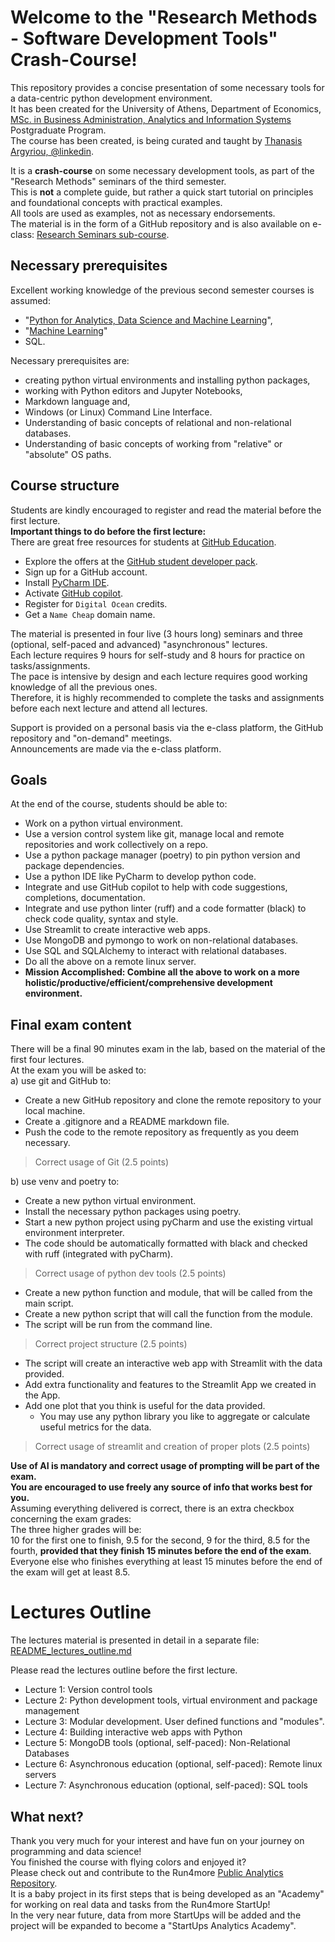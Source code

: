 # Welcome to the "Research Methods - Software Development Tools" Crash-Course!

This repository provides a concise presentation of some necessary tools for a data-centric python development environment.  
It has been created for the University of Athens, Department of Economics, [MSc. in Business Administration, Analytics and Information Systems](https://bis-analytics.econ.uoa.gr/) Postgraduate Program.  
The course has been created, is being curated and taught by [Thanasis Argyriou, @linkedin](https://www.linkedin.com/in/thanasis-argyriou-06155a94/).  

It is a **crash-course** on some necessary development tools, as part of the "Research Methods" seminars of the third semester.    
This is **not** a complete guide, but rather a quick start tutorial on principles and foundational concepts with practical examples.  
All tools are used as examples, not as necessary endorsements.    
The material is in the form of a GitHub repository and is also available on e-class: [Research Seminars sub-course](https://eclass.uoa.gr/courses/ECON875/).  

## Necessary prerequisites
Excellent working knowledge of the previous second semester courses is assumed:   
* "[Python for Analytics, Data Science and Machine Learning](https://eclass.uoa.gr/courses/ECON537/)",
* "[Machine Learning](https://eclass.uoa.gr/courses/ECON608/)"
* SQL.

Necessary prerequisites are:
* creating python virtual environments and installing python packages, 
* working with Python editors and Jupyter Notebooks, 
* Markdown language and,
* Windows (or Linux) Command Line Interface.  
* Understanding of basic concepts of relational and non-relational databases.
* Understanding of basic concepts of working from "relative" or "absolute" OS paths.

## Course structure
Students are kindly encouraged to register and read the material before the first lecture.  
**Important things to do before the first lecture:**   
There are great free resources for students at [GitHub Education](https://education.GitHub.com/).  
* Explore the offers at the [GitHub student developer pack](https://education.GitHub.com/pack).    
* Sign up for a GitHub account.  
* Install [PyCharm IDE](https://www.jetbrains.com/pycharm/).  
* Activate [GitHub copilot](https://github.com/features/copilot/).  
* Register for `Digital Ocean` credits.
* Get a `Name Cheap` domain name.   

The material is presented in four live (3 hours long) seminars and three (optional, self-paced and advanced) "asynchronous" lectures.     
Each lecture requires 9 hours for self-study and 8 hours for practice on tasks/assignments.   
The pace is intensive by design and each lecture requires good working knowledge of all the previous ones.    
Therefore, it is highly recommended to complete the tasks and assignments before each next lecture and attend all lectures.  

Support is provided on a personal basis via the e-class platform, the GitHub repository and "on-demand" meetings.    
Announcements are made via the e-class platform.

## Goals  
At the end of the course, students should be able to:
* Work on a python virtual environment.
* Use a version control system like git, manage local and remote repositories and work collectively on a repo.
* Use a python package manager (poetry) to pin python version and package dependencies.
* Use a python IDE like PyCharm to develop python code.
* Integrate and use GitHub copilot to help with code suggestions, completions, documentation.
* Integrate and use python linter (ruff) and a code formatter (black) to check code quality, syntax and style.
* Use Streamlit to create interactive web apps.
* Use MongoDB and pymongo to work on non-relational databases.
* Use SQL and SQLAlchemy to interact with relational databases.
* Do all the above on a remote linux server.
* **Mission Accomplished: Combine all the above to work on a more holistic/productive/efficient/comprehensive development environment.**

## Final exam content
There will be a final 90 minutes exam in the lab, based on the material of the first four lectures.  
At the exam you will be asked to:  
a) use git and GitHub to:
* Create a new GitHub repository and clone the remote repository to your local machine. 
* Create a .gitignore and a README markdown file.
* Push the code to the remote repository as frequently as you deem necessary.  
> Correct usage of Git (2.5 points)  

b) use venv and poetry to:
* Create a new python virtual environment.  
* Install the necessary python packages using poetry.
* Start a new python project using pyCharm and use the existing virtual environment interpreter.
* The code should be automatically formatted with black and checked with ruff (integrated with pyCharm).  
> Correct usage of python dev tools (2.5 points)  

* Create a new python function and module, that will be called from the main script.
* Create a new python script that will call the function from the module.
* The script will be run from the command line.  
> Correct project structure (2.5 points)  

* The script will create an interactive web app with Streamlit with the data provided.  
* Add extra functionality and features to the Streamlit App we created in the App.
* Add one plot that you think is useful for the data provided.   
  * You may use any python library you like to aggregate or calculate useful metrics for the data.
> Correct usage of streamlit and creation of proper plots (2.5 points)  

**Use of AI is mandatory and correct usage of prompting will be part of the exam.**   
**You are encouraged to use freely any source of info that works best for you.**   
Assuming everything delivered is correct, there is an extra checkbox concerning the exam grades:   
The three higher grades will be:   
10 for the first one to finish, 9.5 for the second, 9 for the third, 8.5 for the fourth, **provided that they finish 15 minutes before the end of the exam**.     
Everyone else who finishes everything at least 15 minutes before the end of the exam will get at least 8.5.

# Lectures Outline
The lectures material is presented in detail in a separate file: [README_lectures_outline.md](https://github.com/argythana/dev_boilerplate_course/blob/main/README_lectures_outline.md)   

Please read the lectures outline before the first lecture.
* Lecture 1: Version control tools
* Lecture 2: Python development tools, virtual environment and package management
* Lecture 3: Modular development. User defined functions and "modules".
* Lecture 4: Building interactive web apps with Python
* Lecture 5: MongoDB tools (optional, self-paced): Non-Relational Databases
* Lecture 6: Asynchronous education (optional, self-paced): Remote linux servers
* Lecture 7: Asynchronous education (optional, self-paced): SQL tools

## What next?
Thank you very much for your interest and have fun on your journey on programming and data science!    
You finished the course with flying colors and enjoyed it?   
Please check out and contribute to the Run4more [Public Analytics Repository](https://github.com/argythana/r4m_public_demo).    
It is a baby project in its first steps that is being developed as an "Academy" for working on real data and tasks from the Run4more StartUp!  
In the very near future, data from more StartUps will be added and the project will be expanded to become a "StartUps Analytics Academy".
